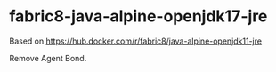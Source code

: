 # fabric8-java-alpine-openjdk17-jre

Based on https://hub.docker.com/r/fabric8/java-alpine-openjdk11-jre

Remove Agent Bond.
